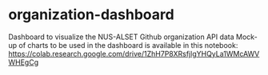 # organization-dashboard
Dashboard to  visualize the NUS-ALSET Github organization API data
Mock-up of charts to be used in the dashboard is available in this notebook: https://colab.research.google.com/drive/1ZhH7P8XRsfjlgYHQyLa1WMcAWVWHEgCg
